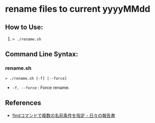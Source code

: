 rename files to current yyyyMMdd
====

## How to Use:

  1. `> ./rename.sh`

## Command Line Syntax:

### rename.sh

    > ./rename.sh [-f] [--force]

  * `-f, --force` : Force rename.

## References

* [findコマンドで複数の名前条件を指定 - 日々の報告書](https://stakizawa.hatenablog.com/entry/20080522/t1)
